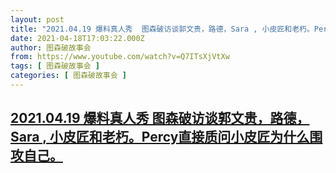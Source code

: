 ```yaml
---
layout: post
title: "2021.04.19 爆料真人秀  图森破访谈郭文贵，路德，Sara , 小皮匠和老朽。Percy直接质问小皮匠为什么围攻自己。"
date: 2021-04-18T17:03:22.000Z
author: 图森破故事会
from: https://www.youtube.com/watch?v=Q7ITsXjVtXw
tags: [ 图森破故事会 ]
categories: [ 图森破故事会 ]
---
```

<!--1618765402000-->
[2021.04.19 爆料真人秀  图森破访谈郭文贵，路德，Sara , 小皮匠和老朽。Percy直接质问小皮匠为什么围攻自己。](https://www.youtube.com/watch?v=Q7ITsXjVtXw)
------

<div>

</div>
